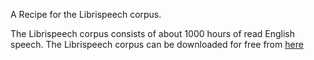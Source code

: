 A Recipe for the Librispeech corpus.

The Librispeech corpus consists of about 1000 hours of read English speech. The Librispeech corpus can be downloaded for free from [here](http://www.openslr.org/12)
